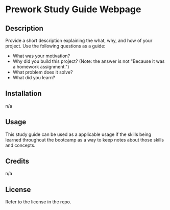# Prework Study Guide Webpage

## Description

Provide a short description explaining the what, why, and how of your project. Use the following questions as a guide:

- What was your motivation?
- Why did you build this project? (Note: the answer is not "Because it was a homework assignment.")
- What problem does it solve?
- What did you learn?

## Installation

n/a

## Usage

This study guide can be used as a applicable usage if the skills being learned throughout the bootcamp as a way to keep notes about those skills and concepts. 

## Credits

n/a

## License

Refer to the license in the repo.

